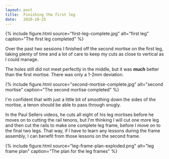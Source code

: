 ```yaml
---
layout: post
title:  Finishing the first leg
date:   2020-10-25
---
```


{% include figure.html source="first-leg-complete.jpg" alt="first leg" caption="The first leg completed" %}

Over the past two sessions I finished off the second mortise on the first leg,
taking plenty of time and a lot of care to keep my cuts as close to vertical as
I could manage.

The holes still did not meet perfectly in the middle, but it was **much**
better than the first mortise.  There was only a 1-2mm deviation.

{% include figure.html source="second-mortise-complete.jpg" alt="second mortise" caption="The second mortise completed" %}

I'm confident that with just a little bit of smoothing down the sides of the
mortise, a tenon should be able to pass through snugly.

In the Paul Sellers videos, he cuts all eight of his leg mortises before he
moves on to cutting the rail tenons, but I'm thinking I will cut one more leg
and then cut the rails to make one complete leg frame, before I move on to the
final two legs.  That way, if I have to learn any lessons during the frame
assembly, I can benefit from those lessons on the second frame.

{% include figure.html source="leg-frame-plan-exploded.png" alt="leg frame plan" caption="The plan for the leg frames" %}
